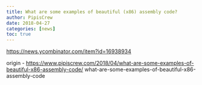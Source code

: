 ```yaml
---
title: What are some examples of beautiful (x86) assembly code?
author: PipisCrew
date: 2018-04-27
categories: [news]
toc: true
---
```


https://news.ycombinator.com/item?id=16938934

origin - https://www.pipiscrew.com/2018/04/what-are-some-examples-of-beautiful-x86-assembly-code/ what-are-some-examples-of-beautiful-x86-assembly-code